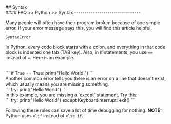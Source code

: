 <br>
<br>
## Syntax
<br>
#### FAQ >> Python >> Syntax
--------------------------------

Many people will often have their program broken because of one simple
error. If your error message says this, you will find this article
helpful.

`SyntaxError`

In Python, every code block starts with a colon, and everything in
that code block is indented one tab (TAB key). Also, in if statements,
you use `==` instead of `=`. Here is an example.

<br>
```
if True == True:
    print("Hello World!")
```
<br>
Another common error tells you there is an error on a line that
doesn't exist, which usually means you are missing something.

<br>
```
try:
  print("Hello World")
```
<br>
In this example, you are missing a `except` statement. Try this:
<br>
```
try:
  print("Hello World")
except KeyboardInterrupt:
  exit()
```
  
Following these rules can save a lot of time debugging for nothing.
**NOTE:** Python uses `elif` instead of `else if`.

